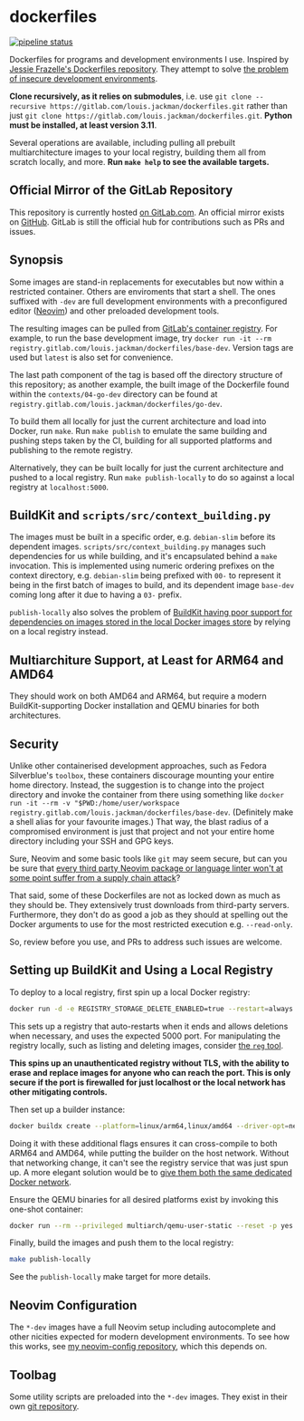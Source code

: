 # dockerfiles

 [![pipeline
 status](https://gitlab.com/louis.jackman/dockerfiles/badges/master/pipeline.svg)](https://gitlab.com/louis.jackman/dockerfiles/-/commits/master)

Dockerfiles for programs and development environments I use. Inspired by [Jessie
Frazelle's Dockerfiles repository](https://github.com/jessfraz/dockerfiles).
They attempt to solve [the problem of insecure development
environments](https://volatilethunk.com/posts/2018/08/25/syntax-highlighting-and-remote-code-execution-why-developers-are-an-easy-target/post.html).

**Clone recursively, as it relies on submodules**, i.e. use `git clone
--recursive https://gitlab.com/louis.jackman/dockerfiles.git` rather than just
`git clone https://gitlab.com/louis.jackman/dockerfiles.git`. **Python must be
installed, at least version 3.11**.

Several operations are available, including pulling all prebuilt
multiarchitecture images to your local registry, building them all from scratch
locally, and more. **Run `make help` to see the available targets.**

## Official Mirror of the GitLab Repository

This repository is currently hosted [on
GitLab.com](https://gitlab.com/louis.jackman/dockerfiles). An official mirror
exists on [GitHub](https://github.com/LouisJackman/dockerfiles). GitLab is still
the official hub for contributions such as PRs and issues.

## Synopsis

Some images are stand-in replacements for executables but now within a
restricted container. Others are enviroments that start a shell. The ones
suffixed with `-dev` are full development environments with a preconfigured
editor ([Neovim](https://neovim.io/)) and other preloaded development tools.

The resulting images can be pulled from [GitLab's container
registry](https://gitlab.com/louis.jackman/dockerfiles/container_registry/). For
example, to run the base development image, try `docker run -it --rm
registry.gitlab.com/louis.jackman/dockerfiles/base-dev`. Version tags are used
but `latest` is also set for convenience.

The last path component of the tag is based off the directory structure of this
repository; as another example, the built image of the Dockerfile found within
the `contexts/04-go-dev` directory can be found at
`registry.gitlab.com/louis.jackman/dockerfiles/go-dev`.

To build them all locally for just the current architecture and load into
Docker, run `make`. Run `make publish` to emulate the same building and pushing
steps taken by the CI, building for all supported platforms and publishing to
the remote registry.

Alternatively, they can be built locally for just the current architecture and
pushed to a local registry. Run `make publish-locally` to do so against a local
registry at `localhost:5000`.

## BuildKit and `scripts/src/context_building.py`

The images must be built in a specific order, e.g. `debian-slim` before its
dependent images. `scripts/src/context_building.py` manages such dependencies
for us while building, and it's encapsulated behind a `make` invocation. This is
implemented using numeric ordering prefixes on the context directory, e.g.
`debian-slim` being prefixed with `00-` to represent it being in the first
batch of images to build, and its dependent image `base-dev` coming long
after it due to having a `03-` prefix.

`publish-locally` also solves the problem of [BuildKit having poor support for
dependencies on images stored in the local Docker images
store](https://github.com/moby/buildkit/issues/2343) by relying on a local
registry instead.

## Multiarchiture Support, at Least for ARM64 and AMD64

They should work on both AMD64 and ARM64, but require a modern
BuildKit-supporting Docker installation and QEMU binaries for both
architectures.

## Security

Unlike other containerised development approaches, such as Fedora Silverblue's
`toolbox`, these containers discourage mounting your entire home directory.
Instead, the suggestion is to change into the project directory and invoke the
container from there using something like `docker run -it --rm -v
"$PWD:/home/user/workspace
registry.gitlab.com/louis.jackman/dockerfiles/base-dev`. (Definitely make a
shell alias for your favourite images.) That way, the blast radius of a
compromised environment is just that project and not your entire home directory
including your SSH and GPG keys.

Sure, Neovim and some basic tools like `git` may seem secure, but can you be
sure that [every third party Neovim package or language linter won't at some
point suffer from a supply chain
attack](https://eslint.org/blog/2018/07/postmortem-for-malicious-package-publishes/)?

That said, some of these Dockerfiles are not as locked down as much as they
should be. They extensively trust downloads from third-party servers.
Furthermore, they don't do as good a job as they should at spelling out the
Docker arguments to use for the most restricted execution e.g. `--read-only`.

So, review before you use, and PRs to address such issues are welcome.

## Setting up BuildKit and Using a Local Registry

To deploy to a local registry, first spin up a local Docker registry:

```sh
docker run -d -e REGISTRY_STORAGE_DELETE_ENABLED=true --restart=always --name registry -p 5000:5000 registry:2.8.1
```

This sets up a registry that auto-restarts when it ends and allows deletions
when necessary, and uses the expected 5000 port. For manipulating the registry
locally, such as listing and deleting images, consider [the `reg`
tool](https://github.com/genuinetools/reg).

**This spins up an unauthenticated registry without TLS, with the ability to
erase and replace images for anyone who can reach the port. This is only secure
if the port is firewalled for just localhost or the local network has other
mitigating controls.**

Then set up a builder instance:

```sh
docker buildx create --platform=linux/arm64,linux/amd64 --driver-opt=network=host --use
```

Doing it with these additional flags ensures it can cross-compile to both ARM64
and AMD64, while putting the builder on the host network. Without that
networking change, it can't see the registry service that was just spun up. A
more elegant solution would be to [give them both the same dedicated Docker
network](https://docs.docker.com/network/network-tutorial-standalone/#use-user-defined-bridge-networks).

Ensure the QEMU binaries for all desired platforms exist by invoking this
one-shot container:

```sh
docker run --rm --privileged multiarch/qemu-user-static --reset -p yes
```

Finally, build the images and push them to the local registry:

```sh
make publish-locally
```

See the `publish-locally` make target for more details.

## Neovim Configuration

The `*-dev` images have a full Neovim setup including autocomplete and other
nicities expected for modern development environments. To see how this works,
see [my neovim-config
repository](https://gitlab.com/louis.jackman/neovim-config), which this depends
on.

## Toolbag

Some utility scripts are preloaded into the `*-dev` images. They exist in their
own [git repository](https://gitlab.com/louis.jackman/toolbag).

